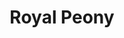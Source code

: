 ---
title: Royal Peony
price: 18.00
tags: ["dog-collars"]
description: 
size: All
fields: royal-peony
templateKey: product-page-layout
image: catty/royal-peony.png
customField: 
    name: Select Size
    values: [{name: 'XSmall', priceChange: 0}, {name: 'Small', priceChange: 2},{name: 'Medium', priceChange: 5.00},{name: 'Large', priceChange: 7.00}, {name: 'XLarge', priceChange: 12 }]
---